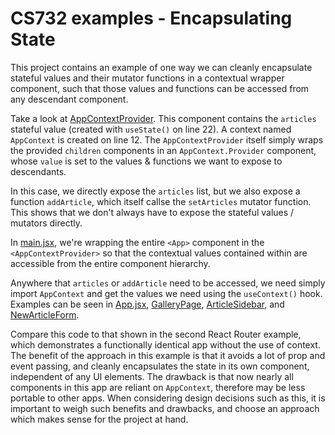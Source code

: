 # CS732 examples - Encapsulating State

This project contains an example of one way we can cleanly encapsulate stateful values and their mutator functions in a contextual wrapper component, such that those values and functions can be accessed from any descendant component.

Take a look at [AppContextProvider](./src/AppContextProvider.jsx). This component contains the `articles` stateful value (created with `useState()` on line 22). A context named `AppContext` is created on line 12. The `AppContextProvider` itself simply wraps the provided `children` components in an `AppContext.Provider` component, whose `value` is set to the values & functions we want to expose to descendants.

In this case, we directly expose the `articles` list, but we also expose a function `addArticle`, which itself callse the `setArticles` mutator function. This shows that we don't always have to expose the stateful values / mutators directly.

In [main.jsx](./src/main.jsx), we're wrapping the entire `<App>` component in the `<AppContextProvider>` so that the contextual values contained within are accessible from the entire component hierarchy.

Anywhere that `articles` or `addArticle` need to be accessed, we need simply import `AppContext` and get the values we need using the `useContext()` hook. Examples can be seen in [App.jsx](./src/App.jsx), [GalleryPage](./src/GalleryPage.jsx), [ArticleSidebar](./src/ArticleSidebar.jsx), and [NewArticleForm](./src/NewArticleForm.jsx).

Compare this code to that shown in the second React Router example, which demonstrates a functionally identical app without the use of context. The benefit of the approach in this example is that it avoids a lot of prop and event passing, and cleanly encapsulates the state in its own component, independent of any UI elements. The drawback is that now nearly all components in this app are reliant on `AppContext`, therefore may be less portable to other apps. When considering design decisions such as this, it is important to weigh such benefits and drawbacks, and choose an approach which makes sense for the project at hand.
